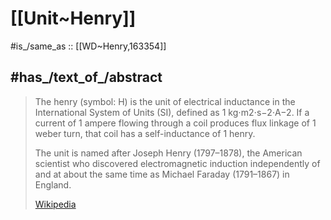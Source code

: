 
# [[Unit~Henry]] 

#is_/same_as :: [[WD~Henry,163354]] 

## #has_/text_of_/abstract 

> The henry (symbol: H) is the unit of electrical inductance in the International System of Units 
> (SI), defined as 1 kg⋅m2⋅s−2⋅A−2. 
> If a current of 1 ampere flowing through a coil produces flux linkage of 1 weber turn, 
> that coil has a self-inductance of 1 henry.‌ 
> 
> The unit is named after Joseph Henry (1797–1878), 
> the American scientist who discovered electromagnetic induction independently of 
> and at about the same time as Michael Faraday (1791–1867) in England.
>
> [Wikipedia](https://en.wikipedia.org/wiki/Henry%20(unit)) 


